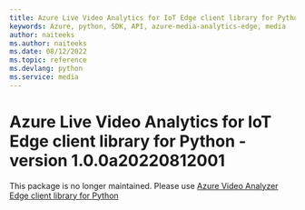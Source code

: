 ```yaml
---
title: Azure Live Video Analytics for IoT Edge client library for Python
keywords: Azure, python, SDK, API, azure-media-analytics-edge, media
author: naiteeks
ms.author: naiteeks
ms.date: 08/12/2022
ms.topic: reference
ms.devlang: python
ms.service: media
---
```

# Azure Live Video Analytics for IoT Edge client library for Python - version 1.0.0a20220812001 


This package is no longer maintained. Please use [Azure Video Analyzer Edge client library for Python](https://pypi.org/project/azure-media-videoanalyzer-edge)

